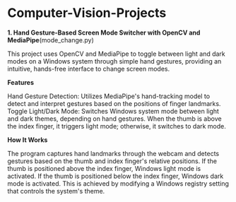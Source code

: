 # Computer-Vision-Projects

**1. Hand Gesture-Based Screen Mode Switcher with OpenCV and MediaPipe**(mode_change.py)

This project uses OpenCV and MediaPipe to toggle between light and dark modes on a Windows system through simple hand gestures, providing an intuitive, hands-free interface to change screen modes.

**Features**

Hand Gesture Detection: Utilizes MediaPipe's hand-tracking model to detect and interpret gestures based on the positions of finger landmarks.
Toggle Light/Dark Mode: Switches Windows system mode between light and dark themes, depending on hand gestures. 
When the thumb is above the index finger, it triggers light mode; otherwise, it switches to dark mode.

**How It Works**

The program captures hand landmarks through the webcam and detects gestures based on the thumb and index finger's relative positions.
If the thumb is positioned above the index finger, Windows light mode is activated.
If the thumb is positioned below the index finger, Windows dark mode is activated.
This is achieved by modifying a Windows registry setting that controls the system's theme.
